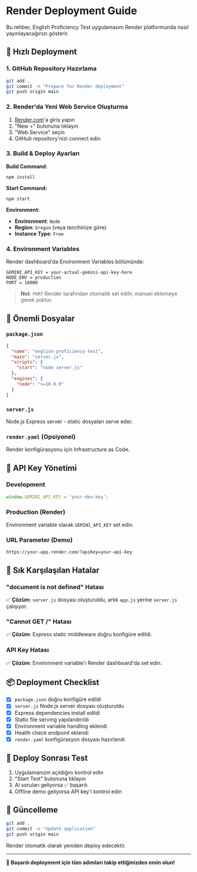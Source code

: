 # Render Deployment Guide

Bu rehber, English Proficiency Test uygulamasını Render platformunda nasıl yayınlayacağınızı gösterir.

## 🚀 Hızlı Deployment

### 1. GitHub Repository Hazırlama

```bash
git add .
git commit -m "Prepare for Render deployment"
git push origin main
```

### 2. Render'da Yeni Web Service Oluşturma

1. [Render.com](https://render.com)'a giriş yapın
2. "New +" butonuna tıklayın
3. "Web Service" seçin
4. GitHub repository'nizi connect edin

### 3. Build & Deploy Ayarları

**Build Command:**
```
npm install
```

**Start Command:**
```
npm start
```

**Environment:**
- **Environment**: `Node`
- **Region**: `Oregon` (veya tercihinize göre)
- **Instance Type**: `Free`

### 4. Environment Variables

Render dashboard'da Environment Variables bölümünde:

```
GEMINI_API_KEY = your-actual-gemini-api-key-here
NODE_ENV = production
PORT = 10000
```

> **Not**: `PORT` Render tarafından otomatik set edilir, manuel eklemeye gerek yoktur.

## 🔧 Önemli Dosyalar

### `package.json`
```json
{
  "name": "english-proficiency-test",
  "main": "server.js",
  "scripts": {
    "start": "node server.js"
  },
  "engines": {
    "node": ">=18.0.0"
  }
}
```

### `server.js`
Node.js Express server - static dosyaları serve eder.

### `render.yaml` (Opsiyonel)
Render konfigürasyonu için Infrastructure as Code.

## 🔐 API Key Yönetimi

### Development
```javascript
window.GEMINI_API_KEY = 'your-dev-key';
```

### Production (Render)
Environment variable olarak `GEMINI_API_KEY` set edin.

### URL Parameter (Demo)
```
https://your-app.render.com/?apiKey=your-api-key
```

## 🚨 Sık Karşılaşılan Hatalar

### "document is not defined" Hatası
✅ **Çözüm**: `server.js` dosyası oluşturuldu, artık `app.js` yerine `server.js` çalışıyor.

### "Cannot GET /" Hatası  
✅ **Çözüm**: Express static middleware doğru konfigüre edildi.

### API Key Hatası
✅ **Çözüm**: Environment variable'ı Render dashboard'da set edin.

## 📦 Deployment Checklist

- [x] `package.json` doğru konfigüre edildi
- [x] `server.js` Node.js server dosyası oluşturuldu  
- [x] Express dependencies install edildi
- [x] Static file serving yapılandırıldı
- [x] Environment variable handling eklendi
- [x] Health check endpoint eklendi
- [x] `render.yaml` konfigürasyon dosyası hazırlandı

## 🎯 Deploy Sonrası Test

1. Uygulamanızın açıldığını kontrol edin
2. "Start Test" butonuna tıklayın
3. AI soruları geliyorsa ✅ başarılı
4. Offline demo geliyorsa API key'i kontrol edin

## 🔄 Güncelleme

```bash
git add .
git commit -m "Update application"
git push origin main
```

Render otomatik olarak yeniden deploy edecektir.

---

**🎉 Başarılı deployment için tüm adımları takip ettiğinizden emin olun!**